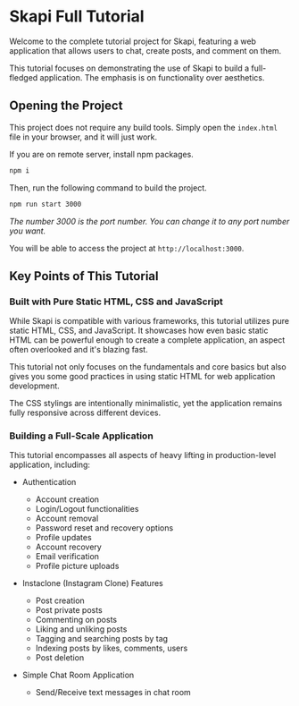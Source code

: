 # Skapi Full Tutorial

Welcome to the complete tutorial project for Skapi, featuring a web application that allows users to chat, create posts, and comment on them.

This tutorial focuses on demonstrating the use of Skapi to build a full-fledged application. The emphasis is on functionality over aesthetics.

## Opening the Project

This project does not require any build tools. Simply open the `index.html` file in your browser, and it will just work.

If you are on remote server, install npm packages.

```bash
npm i
```

Then, run the following command to build the project.

```bash
npm run start 3000
```
*The number 3000 is the port number. You can change it to any port number you want.*

You will be able to access the project at `http://localhost:3000`.


## Key Points of This Tutorial

### Built with Pure Static HTML, CSS and JavaScript

While Skapi is compatible with various frameworks, this tutorial utilizes pure static HTML, CSS, and JavaScript. It showcases how even basic static HTML can be powerful enough to create a complete application, an aspect often overlooked and it's blazing fast.

This tutorial not only focuses on the fundamentals and core basics but also gives you some good practices in using static HTML for web application development.

The CSS stylings are intentionally minimalistic, yet the application remains fully responsive across different devices.

### Building a Full-Scale Application

This tutorial encompasses all aspects of heavy lifting in production-level application, including:

- Authentication
  - Account creation
  - Login/Logout functionalities
  - Account removal
  - Password reset and recovery options
  - Profile updates
  - Account recovery
  - Email verification
  - Profile picture uploads

- Instaclone (Instagram Clone) Features
  - Post creation
  - Post private posts
  - Commenting on posts
  - Liking and unliking posts
  - Tagging and searching posts by tag
  - Indexing posts by likes, comments, users
  - Post deletion

- Simple Chat Room Application
  - Send/Receive text messages in chat room